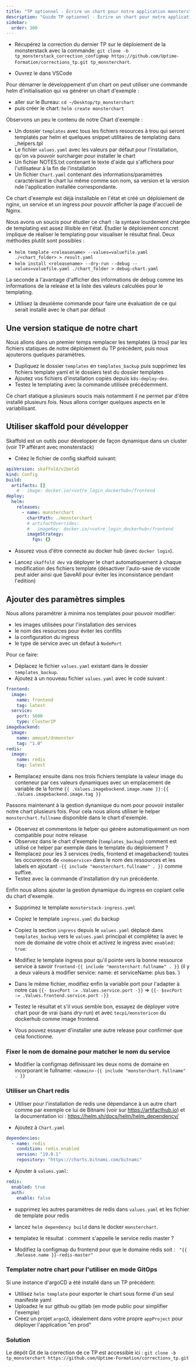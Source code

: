 ```yaml
---
title: "TP optionnel - Écrire un chart pour notre application monsterstack"
description: "Guide TP optionnel - Écrire un chart pour notre application monsterstack"
sidebar:
  order: 300
---
```



- Récupérez la correction du dernier TP sur le déploiement de la monsterstack avec la commande: `git clone -b tp_monsterstack_correction_configmap https://github.com/Uptime-Formation/corrections_tp.git tp_monsterchart`.

- Ouvrez le dans VSCode

Pour démarrer le développement d'un chart on peut utiliser une commande helm d'initialisation qui va générer un chart d'exemple :

- aller sur le Bureau: `cd ~/Desktop/tp_monsterchart`
- puis créer le chart: `helm create monsterchart`

Observons un peu le contenu de notre Chart d'exemple :

- Un dossier `templates` avec tous les fichiers resources à trou qui seront templatés par helm et quelques snippet utilitaires de templating dans _helpers.tpl
- Le fichier `values.yaml` avec les valeurs par défaut pour l'installation, qu'on va pouvoir surcharger pour installer le chart
- Un fichier NOTES.txt contenant le texte d'aide qui s'affichera pour l'utilisateur à la fin de l'installation
- Un fichier `Chart.yaml` contenant des informations/paramètres caractérisant le chart lui même comme son nom, sa version et la version nde l'application installée correspondante.

Ce chart d'exemple est déjà installable en l'état et créé un déploiement de nginx, un service et un ingress pour pouvoir afficher la page d'accueil de Nginx.

Nous avons un soucis pour étudier ce chart : la syntaxe lourdement chargée de templating est assez illisible en l'état. Étudier le déploiement concret implique de réaliser le templating pour visualiser le résultat final. Deux méthodes plutôt sont possibles :

- `helm template <releasename> --values=valuefile.yaml ./<chart_folder> > result.yaml`
- `helm install <releasename> --dry-run --debug --values=valuefile.yaml ./chart_folder > debug-chart.yaml` 

La seconde a l'avantage d'afficher des informations de debug comme les informations de la release et la liste des valeurs calculées pour le templating.

- Utilisez la deuxième commande pour faire une évaluation de ce qui serait installé avec le chart par défaut

## Une version statique de notre chart

Nous allons dans un premier temps remplacer les templates (à trou) par les fichiers statiques de notre déploiement du TP précédent, puis nous ajouterons quelques paramètres.

- Dupliquez le dossier `templates` en  `templates_backup` puis supprimez les fichiers template yaml et le dossiers test du dossier templates
- Ajoutez vos fichiers d'installation copiés depuis `k8s-deploy-dev`.
- Testez le templating avec la commande utilisée précédemment.

Ce chart statique a plusieurs soucis mais notamment il ne permet par d'être installé plusieurs fois. Nous allons corriger quelques aspects en le variabilisant.

## Utiliser skaffold pour développer

Skaffold est un outils pour développer de façon dynamique dans un cluster (voir TP afférant avec monsterstack)

- Créez le fichier de config skaffold suivant: 

```yaml
apiVersion: skaffold/v2beta5
kind: Config
build:
  artifacts: []
    # - image: docker.io/<votre_login_dockerhub>/frontend
deploy:
  helm:
    releases:
      - name: monsterchart
        chartPath: ./monsterchart
        # artifactOverrides:
        #   imageKey: docker.io/<votre_login_dockerhub>/frontend
        imageStrategy:
          fqn: {}
```

- Assurez vous d'être connecté au docker hub (avec `docker login`).

- Lancez `skaffold dev` va déployer le chart automatiquement à chaque modification des fichiers template (désactiver l'auto-save de vscode peut aider ainsi que SaveAll pour éviter les inconsistance pendant l'edition)

## Ajouter des paramètres simples

Nous allons paramétrer à minima nos templates pour pouvoir modifier: 

- les images utilisées pour l'installation des services
- le nom des resources pour éviter les conflits
- la configuration du ingress
- le type de service avec un defaut à `NodePort`

Pour ce faire:

- Déplacez le fichier `values.yaml` existant dans le dossier `templates_backup`.
- Ajoutez à un nouveau fichier `values.yaml` avec le code suivant : 

```yaml
frontend:
  image:
    name: frontend
    tag: latest
  service:
    port: 5000
    type: ClusterIP
imagebackend:
  image:
    name: amouat/dnmonster
    tag: "1.0"
redis:
  image:
    name: redis
    tag: latest
```

- Remplacez ensuite dans nos trois fichiers template la valeur image du conteneur par ces valeurs dynamiques avec un emplacement de variable de la forme `{{ .Values.imagebackend.image.name }}:{{ .Values.imagebackend.image.tag }}`


Passons maintenant à la gestion dynamique du nom pour pouvoir installer notre chart plusieurs fois. Pour cela nous allons utiliser le helper `monsterchart.fullname` disponible dans le chart d'exemple.

- Observez et commentons le helper qui génère automatiquement un nom compatible pour notre release
- Observez dans le chart d'exemple (`templates_backup`) comment est utilisé ce helper par exemple dans le template du déploiement ?
- Remplacez pour les 3 services (redis, frontend et imagebackend) toutes les occurences de `<nomservice>` dans le nom des ressources et les labels en ajoutant `-{{ include "monsterchart.fullname" . }}` comme suffixe.
- Testez avec la commande d'installation dry run précédente.

Enfin nous allons ajouter la gestion dynamique du ingress en copiant celle du chart d'exemple.
- Supprimez le template `monsterstack-ingress.yaml`
- Copiez le template `ingress.yaml` du backup
- Copiez la section `ingress` depuis le `values.yaml` déplacé dans `templates_backup` vers le `values.yaml` principal et complétez la avec le nom de domaine de votre choix et activez le ingress avec `enabled: true`:
- Modifiez le template ingress pour qu'il pointe vers la bonne ressource service à savoir `frontend-{{ include "monsterchart.fullname" . }}` (il y a deux valeurs à modifier service: name: et serviceName: plus bas.`)
- Dans le même fichier, modifiez enfin la variable port pour l'adapter à notre cas `{{- $svcPort := .Values.service.port -}}` => `{{- $svcPort := .Values.frontend.service.port -}}`

- Testez le résultat et s'il vous semble bon, essayez de déployer votre chart pour de vrai (sans dry-run) et avec `tecpi/monstericon` du dockerhub comme image frontend.
- Vous pouvez essayer d'installer une autre release pour confirmer que cela fonctionne.

### Fixer le nom de domaine pour matcher le nom du service

- Modifier la configmap définissant les deux noms de domaine en incorporant le fullname: `<domain>-{{ include "monsterchart.fullname" . }}`

### Utiliser un Chart redis

- Utiliser pour l'installation de redis une dépendance à un autre chart comme par exemple ce lui de Bitnami (voir sur https://artifacthub.io) et la documentation ici : https://helm.sh/docs/helm/helm_dependency/


- Ajoutez à `Chart.yaml`

```yaml
dependencies:
  - name: redis
    condition: redis.enabled
    version: "19.0.1"
    repository: "https://charts.bitnami.com/bitnami"
```

- Ajouter à `values.yaml`:

```yaml
redis:
  enabled: true
  auth:
    enable: false
```

- supprimez les autres paramètres de redis dans `values.yaml` et les fichier de template pour redis

- lancez `helm dependency build` dans le docker `monsterchart`.

- templatez le résultat :  comment s'appelle le service redis master ?

- Modifiez la configmap du frontend pour que le domaine rédis soit : ` "{{ .Release.name }}-redis-master"`

### Templater notre chart pour l'utiliser en mode GitOps

Si une instance d'argoCD a été installé dans un TP précédent:

- Utilisez `helm template` pour exporter le chart sous forme d'un seul manifeste yaml
- Uploadez le sur github ou gitlab (en mode public pour simplifier l'exemple)
- Créez un projet `argoCD`, idéalement dans votre propre `appProject` pour déployer l'application "en prod"

### Solution

Le dépôt Git de la correction de ce TP est accessible ici : `git clone -b tp_monsterchart https://github.com/Uptime-Formation/corrections_tp.git`
